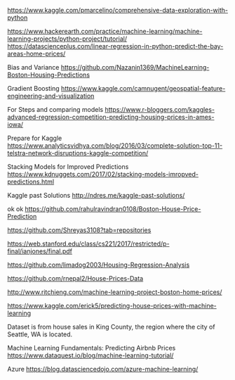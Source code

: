 https://www.kaggle.com/pmarcelino/comprehensive-data-exploration-with-python

https://www.hackerearth.com/practice/machine-learning/machine-learning-projects/python-project/tutorial/
https://datascienceplus.com/linear-regression-in-python-predict-the-bay-areas-home-prices/


Bias and Variance
https://github.com/Nazanin1369/MachineLearning-Boston-Housing-Predictions

Gradient Boosting
https://www.kaggle.com/camnugent/geospatial-feature-engineering-and-visualization

For Steps and comparing models
https://www.r-bloggers.com/kaggles-advanced-regression-competition-predicting-housing-prices-in-ames-iowa/


Prepare for Kaggle
https://www.analyticsvidhya.com/blog/2016/03/complete-solution-top-11-telstra-network-disruptions-kaggle-competition/


Stacking Models for Improved Predictions
https://www.kdnuggets.com/2017/02/stacking-models-imropved-predictions.html

Kaggle past Solutions
http://ndres.me/kaggle-past-solutions/

ok ok
https://github.com/rahulravindran0108/Boston-House-Price-Prediction

https://github.com/Shreyas3108?tab=repositories

https://web.stanford.edu/class/cs221/2017/restricted/p-final/ianjones/final.pdf

https://github.com/limadog2003/Housing-Regression-Analysis

https://github.com/rnepal2/House-Prices-Data

http://www.ritchieng.com/machine-learning-project-boston-home-prices/

https://www.kaggle.com/erick5/predicting-house-prices-with-machine-learning

Dataset is from house sales in King County, the region where the city of Seattle, WA is located.


Machine Learning Fundamentals: Predicting Airbnb Prices
https://www.dataquest.io/blog/machine-learning-tutorial/



Azure
https://blog.datasciencedojo.com/azure-machine-learning/
